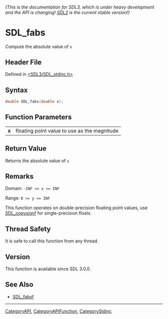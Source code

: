 ###### (This is the documentation for SDL3, which is under heavy development and the API is changing! [SDL2](https://wiki.libsdl.org/SDL2/) is the current stable version!)
# SDL_fabs

Compute the absolute value of `x`

## Header File

Defined in [<SDL3/SDL_stdinc.h>](https://github.com/libsdl-org/SDL/blob/main/include/SDL3/SDL_stdinc.h)

## Syntax

```c
double SDL_fabs(double x);

```

## Function Parameters

|           |                                              |
| --------- | -------------------------------------------- |
| **x**     | floating point value to use as the magnitude |

## Return Value

Returns the absolute value of `x`

## Remarks

Domain: `-INF <= x <= INF`

Range: `0 <= y <= INF`

This function operates on double-precision floating point values, use
[SDL_copysignf](SDL_copysignf) for single-precision floats.

## Thread Safety

It is safe to call this function from any thread.

## Version

This function is available since SDL 3.0.0.

## See Also

- [SDL_fabsf](SDL_fabsf)

----
[CategoryAPI](CategoryAPI), [CategoryAPIFunction](CategoryAPIFunction), [CategoryStdinc](CategoryStdinc)

